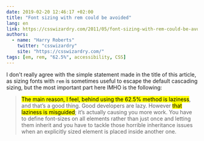 ```yaml
---
date: 2019-02-20 12:46:17 +02:00
title: "Font sizing with rem could be avoided"
lang: en
link: https://csswizardry.com/2011/05/font-sizing-with-rem-could-be-avoided/
authors:
  - name: "Harry Roberts"
    twitter: "csswizardry"
    site: "https://csswizardry.com/"
tags: [em, rem, "62.5%", accessibility, CSS]
---
```


I don't really agree with the simple statement made in the title of this article, as sizing fonts with `rem` is sometimes useful to escape the default cascading sizing, but the most important part here IMHO is the following:

> <mark>The main reason, I feel, behind using the 62.5% method is laziness</mark>, and that’s a good thing. Good developers are lazy. However <mark>that laziness is misguided</mark>; it’s actually causing you more work. You have to define font-sizes on all elements rather than just once and letting them inherit and you have to tackle those horrible inheritance issues when an explicitly sized element is placed inside another one.
